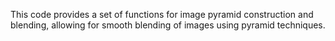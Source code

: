 This code provides a set of functions for image pyramid construction and blending,
allowing for smooth blending of images using pyramid techniques.
